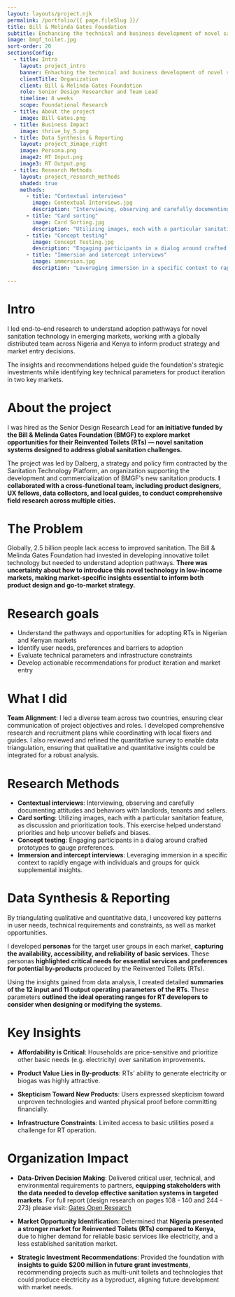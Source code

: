 ```yaml
---
layout: layouts/project.njk
permalink: /portfolio/{{ page.fileSlug }}/
title: Bill & Melinda Gates Foundation
subtitle: Enchancing the technical and business development of novel sanitation systems.
image: bmgf_toilet.jpg
sort-order: 20
sectionsConfig:
  - title: Intro
    layout: project_intro
    banner: Enhaching the technical and business development of novel sanitation systems
    clientTitle: Organization
    client: Bill & Melinda Gates Foundation
    role: Senior Design Researcher and Team Lead
    timeline: 8 weeks
    scope: Foundational Research
  - title: About the project
    image: Bill Gates.png
  - title: Business Impact
    image: thrive_by_5.png
  - title: Data Synthesis & Reporting
    layout: project_3image_right
    image: Persona.png
    image2: RT Input.png
    image3: RT Output.png
  - title: Research Methods
    layout: project_research_methods
    shaded: true
    methods:
      - title: "Contextual interviews"
        image: Contextual Interviews.jpg
        description: "Interviewing, observing and carefully documenting attitudes and behaviors with landlords, tenants and sellers."
      - title: "Card sorting"
        image: Card Sorting.jpg
        description: "Utilizing images, each with a particular sanitation feature, as discussion and prioritization tools. This exercise helped understand priorities and help uncover beliefs and biases."
      - title: "Concept testing"
        image: Concept Testing.jpg
        description: "Engaging participants in a dialog around crafted prototypes to gauge preferences."
      - title: "Immersion and intercept interviews"
        image: immersion.jpg
        description: "Leveraging immersion in a specific context to rapidly engage with individuals and groups for quick supplemental insights."
        
---
```

# Intro
I led end-to-end research to understand adoption pathways for novel sanitation technology in emerging markets, working with a globally distributed team across Nigeria and Kenya to inform product strategy and market entry decisions.

The insights and recommendations helped guide the foundation's strategic investments while identifying key technical parameters for product iteration in two key markets.



# About the project
I was hired as the Senior Design Research Lead for **an initiative funded by the Bill & Melinda Gates Foundation (BMGF) to explore market opportunities for their Reinvented Toilets (RTs) — novel sanitation systems designed to address global sanitation challenges.** 

The project was led by Dalberg, a strategy and policy firm contracted by the Sanitation Technology Platform, an organization supporting the development and commercialization of BMGF's new sanitation products. **I collaborated with a cross-functional team, including product designers, UX fellows, data collectors, and local guides, to conduct comprehensive field research across multiple cities.**


# The Problem
Globally, 2.5 billion people lack access to improved sanitation. The Bill & Melinda Gates Foundation had invested in developing innovative toilet technology but needed to understand adoption pathways. **There was uncertainty about how to introduce this novel technology in low-income markets, making market-specific insights essential to inform both product design and go-to-market strategy.**

# Research goals
- Understand the pathways and opportunities for adopting RTs in Nigerian and Kenyan markets
- Identify user needs, preferences and barriers to adoption
- Evaluate technical parameters and infrastructure constraints
- Develop actionable recommendations for product iteration and market entry



# What I did
**Team Alignment**: I led a diverse team across two countries, ensuring clear communication of project objectives and roles. I developed comprehensive research and recruitment plans while coordinating with local fixers and guides. I also reviewed and refined the quantitative survey to enable data triangulation, ensuring that qualitative and quantitative insights could be integrated for a robust analysis.
  
# Research Methods
- **Contextual interviews**: Interviewing, observing and carefully documenting attitudes and behaviors with landlords, tenants and sellers.
- **Card sorting**: Utilizing images, each with a particular sanitation feature, as discussion and prioritization tools. This exercise helped understand priorities and help uncover beliefs and biases.
- **Concept testing**: Engaging participants in a dialog around crafted prototypes to gauge preferences.
- **Immersion and intercept interviews**: Leveraging immersion in a specific context to rapidly engage with individuals and groups for quick supplemental insights.


# Data Synthesis & Reporting

By triangulating qualitative and quantitative data, I uncovered key patterns in user needs, technical requirements and constraints, as well as market opportunities.
  
I developed **personas** for the target user groups in each market, **capturing the availability, accessibility, and reliability of basic services**. These personas **highlighted critical needs for essential services and preferences for potential by-products** produced by the Reinvented Toilets (RTs).

Using the insights gained from data analysis, I created detailed **summaries of the 12 input and 11 output operating parameters of the RTs**. These parameters **outlined the ideal operating ranges for RT developers to consider when designing or modifying the systems**. 


# Key Insights
- **Affordability is Critical**: Households are price-sensitive and prioritize other basic needs (e.g. electricity) over sanitation improvements.
  
- **Product Value Lies in By-products**: RTs' ability to generate electricity or biogas was highly attractive.
  
- **Skepticism Toward New Products**: Users expressed skepticism toward unproven technologies and wanted physical proof before committing financially.
  
- **Infrastructure Constraints**: Limited access to basic utilities posed a challenge for RT operation.
  

# Organization Impact
- **Data-Driven Decision Making**: Delivered critical user, technical, and environmental requirements to partners, **equipping stakeholders with the data needed to develop effective sanitation systems in targeted markets**. For full report (design research on pages 108 - 140 and 244 - 273) please visit: [Gates Open Research](https://gatesopenresearch.org/documents/3-1686)

- **Market Opportunity Identification**: Determined that **Nigeria presented a stronger market for Reinvented Toilets (RTs) compared to Kenya**, due to higher demand for reliable basic services like electricity, and a less established sanitation market.

- **Strategic Investment Recommendations**: Provided the foundation with **insights to guide $200 million in future grant investments**, recommending projects such as multi-unit toilets and technologies that could produce electricity as a byproduct, aligning future development with market needs.

